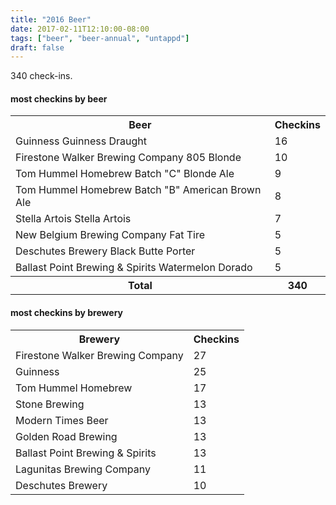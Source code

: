 ```yaml
---
title: "2016 Beer"
date: 2017-02-11T12:10:00-08:00
tags: ["beer", "beer-annual", "untappd"]
draft: false
---
```


340 check-ins.

<!--more-->


#### most checkins by beer

<table><tbody><tr><th>Beer</th><th>Checkins</th></tr><tr><td>Guinness Guinness Draught</td><td>16</td></tr><tr><td>Firestone Walker Brewing Company 805 Blonde</td><td>10</td></tr><tr><td>Tom Hummel Homebrew Batch "C" Blonde Ale</td><td>9</td></tr><tr><td>Tom Hummel Homebrew Batch "B" American Brown Ale</td><td>8</td></tr><tr><td>Stella Artois Stella Artois</td><td>7</td></tr><tr><td>New Belgium Brewing Company Fat Tire</td><td>5</td></tr><tr><td>Deschutes Brewery Black Butte Porter</td><td>5</td></tr><tr><td>Ballast Point Brewing &amp; Spirits Watermelon Dorado</td><td>5</td></tr><tr><th>Total</th><th>340</th></tr></tbody></table>

#### most checkins by brewery

<table><tbody><tr><th>Brewery</th><th>Checkins</th></tr><tr><td>Firestone Walker Brewing Company</td><td>27</td></tr><tr><td>Guinness</td><td>25</td></tr><tr><td>Tom Hummel Homebrew</td><td>17</td></tr><tr><td>Stone Brewing</td><td>13</td></tr><tr><td>Modern Times Beer</td><td>13</td></tr><tr><td>Golden Road Brewing</td><td>13</td></tr><tr><td>Ballast Point Brewing &amp; Spirits</td><td>13</td></tr><tr><td>Lagunitas Brewing Company</td><td>11</td></tr><tr><td>Deschutes Brewery</td><td>10</td></tr></tbody></table>
